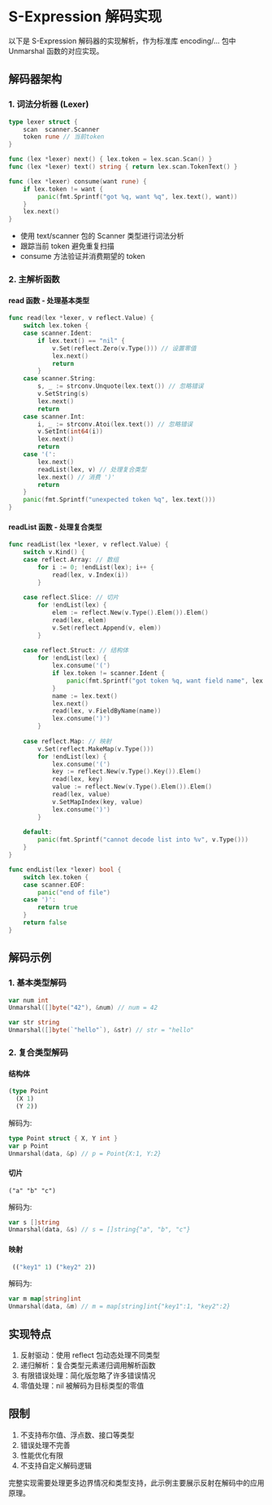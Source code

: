 # S-Expression 解码实现

以下是 S-Expression 解码器的实现解析，作为标准库 encoding/... 包中 Unmarshal 函数的对应实现。

## 解码器架构

### 1. 词法分析器 (Lexer)
```go 
type lexer struct {
    scan  scanner.Scanner
    token rune // 当前token
}

func (lex *lexer) next() { lex.token = lex.scan.Scan() }
func (lex *lexer) text() string { return lex.scan.TokenText() }

func (lex *lexer) consume(want rune) {
    if lex.token != want {
        panic(fmt.Sprintf("got %q, want %q", lex.text(), want))
    }
    lex.next()
}
```



- 使用 text/scanner 包的 Scanner 类型进行词法分析
- 跟踪当前 token 避免重复扫描
- consume 方法验证并消费期望的 token

### 2. 主解析函数

#### read 函数 - 处理基本类型
```go
func read(lex *lexer, v reflect.Value) {
    switch lex.token {
    case scanner.Ident:
        if lex.text() == "nil" {
            v.Set(reflect.Zero(v.Type())) // 设置零值
            lex.next()
            return
        }
    case scanner.String:
        s, _ := strconv.Unquote(lex.text()) // 忽略错误
        v.SetString(s)
        lex.next()
        return
    case scanner.Int:
        i, _ := strconv.Atoi(lex.text()) // 忽略错误
        v.SetInt(int64(i))
        lex.next()
        return
    case '(':
        lex.next()
        readList(lex, v) // 处理复合类型
        lex.next() // 消费 ')'
        return
    }
    panic(fmt.Sprintf("unexpected token %q", lex.text()))
}
```



#### readList 函数 - 处理复合类型
```go
func readList(lex *lexer, v reflect.Value) {
    switch v.Kind() {
    case reflect.Array: // 数组
        for i := 0; !endList(lex); i++ {
            read(lex, v.Index(i))
        }
        
    case reflect.Slice: // 切片
        for !endList(lex) {
            elem := reflect.New(v.Type().Elem()).Elem()
            read(lex, elem)
            v.Set(reflect.Append(v, elem))
        }
        
    case reflect.Struct: // 结构体
        for !endList(lex) {
            lex.consume('(')
            if lex.token != scanner.Ident {
                panic(fmt.Sprintf("got token %q, want field name", lex.text()))
            }
            name := lex.text()
            lex.next()
            read(lex, v.FieldByName(name))
            lex.consume(')')
        }
        
    case reflect.Map: // 映射
        v.Set(reflect.MakeMap(v.Type()))
        for !endList(lex) {
            lex.consume('(')
            key := reflect.New(v.Type().Key()).Elem()
            read(lex, key)
            value := reflect.New(v.Type().Elem()).Elem()
            read(lex, value)
            v.SetMapIndex(key, value)
            lex.consume(')')
        }
        
    default:
        panic(fmt.Sprintf("cannot decode list into %v", v.Type()))
    }
}

func endList(lex *lexer) bool {
    switch lex.token {
    case scanner.EOF:
        panic("end of file")
    case ')':
        return true
    }
    return false
}
```



## 解码示例

### 1. 基本类型解码
```go 
var num int
Unmarshal([]byte("42"), &num) // num = 42

var str string 
Unmarshal([]byte(`"hello"`), &str) // str = "hello"
```



### 2. 复合类型解码

#### 结构体
```lisp
(type Point 
  (X 1)
  (Y 2))
```


解码为:

```go
type Point struct { X, Y int }
var p Point
Unmarshal(data, &p) // p = Point{X:1, Y:2}
```



#### 切片
```("a" "b" "c") lisp 
("a" "b" "c") 
```


解码为:

```go
var s []string
Unmarshal(data, &s) // s = []string{"a", "b", "c"}
```



#### 映射
```lisp
 (("key1" 1) ("key2" 2)) 
```


解码为:

```go
var m map[string]int
Unmarshal(data, &m) // m = map[string]int{"key1":1, "key2":2}
```



## 实现特点

1. 反射驱动：使用 reflect 包动态处理不同类型
2. 递归解析：复合类型元素递归调用解析函数
3. 有限错误处理：简化版忽略了许多错误情况
4. 零值处理：nil 被解码为目标类型的零值

## 限制

1. 不支持布尔值、浮点数、接口等类型
2. 错误处理不完善
3. 性能优化有限
4. 不支持自定义解码逻辑

完整实现需要处理更多边界情况和类型支持，此示例主要展示反射在解码中的应用原理。